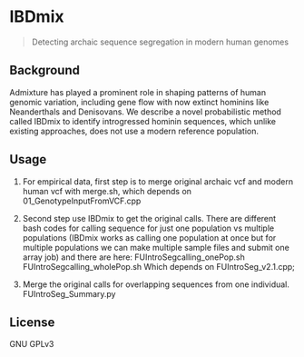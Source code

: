 # IBDmix
> Detecting archaic sequence segregation in modern human genomes

## Background
Admixture has played a prominent role in shaping patterns of human genomic
variation, including gene flow with now extinct hominins like Neanderthals and
Denisovans. We describe a novel probabilistic method called IBDmix to identify
introgressed hominin sequences, which unlike existing approaches, does not use
a modern reference population. 

## Usage
1. For empirical data, first step is to merge original archaic vcf and modern human vcf
with merge.sh, which depends on 01\_GenotypeInputFromVCF.cpp

2. Second step use IBDmix to get the original calls.
There are different bash codes for calling sequence for just one population vs
multiple populations (IBDmix works as calling one population at once but
for multiple populations we can make multiple sample files and submit one
array job) and there are here:
FUIntroSegcalling\_onePop.sh
FUIntroSegcalling\_wholePop.sh
Which depends on 
FUIntroSeg_v2.1.cpp;

3. Merge the original calls for overlapping sequences from one individual.
FUIntroSeg_Summary.py

## License
GNU GPLv3
